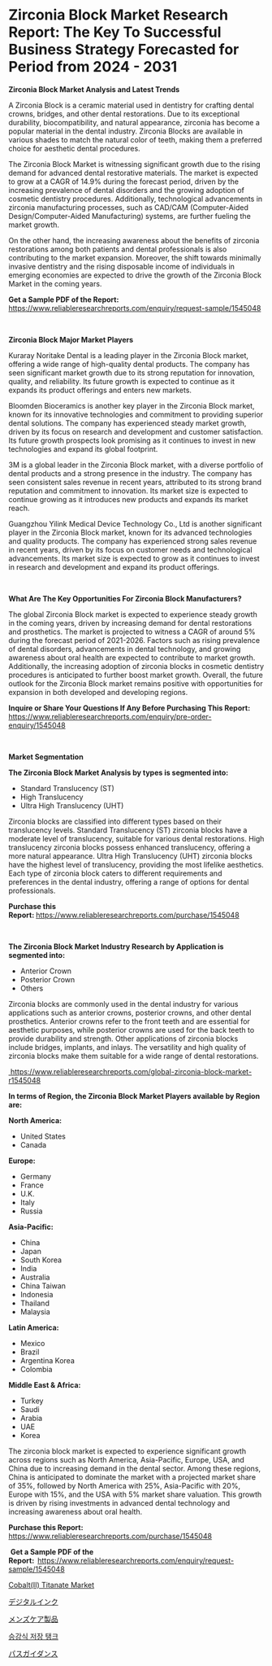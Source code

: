 <p><h1>Zirconia Block Market Research Report: The Key To Successful Business Strategy Forecasted for Period from 2024 - 2031</h1></p><p><strong>Zirconia Block Market Analysis and Latest Trends</strong></p>
<p><p>A Zirconia Block is a ceramic material used in dentistry for crafting dental crowns, bridges, and other dental restorations. Due to its exceptional durability, biocompatibility, and natural appearance, zirconia has become a popular material in the dental industry. Zirconia Blocks are available in various shades to match the natural color of teeth, making them a preferred choice for aesthetic dental procedures.</p><p>The Zirconia Block Market is witnessing significant growth due to the rising demand for advanced dental restorative materials. The market is expected to grow at a CAGR of 14.9% during the forecast period, driven by the increasing prevalence of dental disorders and the growing adoption of cosmetic dentistry procedures. Additionally, technological advancements in zirconia manufacturing processes, such as CAD/CAM (Computer-Aided Design/Computer-Aided Manufacturing) systems, are further fueling the market growth.</p><p>On the other hand, the increasing awareness about the benefits of zirconia restorations among both patients and dental professionals is also contributing to the market expansion. Moreover, the shift towards minimally invasive dentistry and the rising disposable income of individuals in emerging economies are expected to drive the growth of the Zirconia Block Market in the coming years.</p></p>
<p><strong>Get a Sample PDF of the Report:&nbsp;</strong> <a href="https://www.reliableresearchreports.com/enquiry/request-sample/1545048">https://www.reliableresearchreports.com/enquiry/request-sample/1545048</a></p>
<p>&nbsp;</p>
<p><strong>Zirconia Block Major Market Players</strong></p>
<p><p>Kuraray Noritake Dental is a leading player in the Zirconia Block market, offering a wide range of high-quality dental products. The company has seen significant market growth due to its strong reputation for innovation, quality, and reliability. Its future growth is expected to continue as it expands its product offerings and enters new markets.</p><p>Bloomden Bioceramics is another key player in the Zirconia Block market, known for its innovative technologies and commitment to providing superior dental solutions. The company has experienced steady market growth, driven by its focus on research and development and customer satisfaction. Its future growth prospects look promising as it continues to invest in new technologies and expand its global footprint.</p><p>3M is a global leader in the Zirconia Block market, with a diverse portfolio of dental products and a strong presence in the industry. The company has seen consistent sales revenue in recent years, attributed to its strong brand reputation and commitment to innovation. Its market size is expected to continue growing as it introduces new products and expands its market reach.</p><p>Guangzhou Yilink Medical Device Technology Co., Ltd is another significant player in the Zirconia Block market, known for its advanced technologies and quality products. The company has experienced strong sales revenue in recent years, driven by its focus on customer needs and technological advancements. Its market size is expected to grow as it continues to invest in research and development and expand its product offerings.</p></p>
<p>&nbsp;</p>
<p><strong>What Are The Key Opportunities For Zirconia Block Manufacturers?</strong></p>
<p><p>The global Zirconia Block market is expected to experience steady growth in the coming years, driven by increasing demand for dental restorations and prosthetics. The market is projected to witness a CAGR of around 5% during the forecast period of 2021-2026. Factors such as rising prevalence of dental disorders, advancements in dental technology, and growing awareness about oral health are expected to contribute to market growth. Additionally, the increasing adoption of zirconia blocks in cosmetic dentistry procedures is anticipated to further boost market growth. Overall, the future outlook for the Zirconia Block market remains positive with opportunities for expansion in both developed and developing regions.</p></p>
<p><strong>Inquire or Share Your Questions If Any Before Purchasing This Report:</strong> <a href="https://www.reliableresearchreports.com/enquiry/pre-order-enquiry/1545048">https://www.reliableresearchreports.com/enquiry/pre-order-enquiry/1545048</a></p>
<p>&nbsp;</p>
<p><strong>Market Segmentation</strong></p>
<p><strong>The Zirconia Block Market Analysis by types is segmented into:</strong></p>
<p><ul><li>Standard Translucency (ST)</li><li>High Translucency</li><li>Ultra High Translucency (UHT)</li></ul></p>
<p><p>Zirconia blocks are classified into different types based on their translucency levels. Standard Translucency (ST) zirconia blocks have a moderate level of translucency, suitable for various dental restorations. High translucency zirconia blocks possess enhanced translucency, offering a more natural appearance. Ultra High Translucency (UHT) zirconia blocks have the highest level of translucency, providing the most lifelike aesthetics. Each type of zirconia block caters to different requirements and preferences in the dental industry, offering a range of options for dental professionals.</p></p>
<p><strong>Purchase this Report:&nbsp;</strong><a href="https://www.reliableresearchreports.com/purchase/1545048">https://www.reliableresearchreports.com/purchase/1545048</a></p>
<p>&nbsp;</p>
<p><strong>The Zirconia Block Market Industry Research by Application is segmented into:</strong></p>
<p><ul><li>Anterior Crown</li><li>Posterior Crown</li><li>Others</li></ul></p>
<p><p>Zirconia blocks are commonly used in the dental industry for various applications such as anterior crowns, posterior crowns, and other dental prosthetics. Anterior crowns refer to the front teeth and are essential for aesthetic purposes, while posterior crowns are used for the back teeth to provide durability and strength. Other applications of zirconia blocks include bridges, implants, and inlays. The versatility and high quality of zirconia blocks make them suitable for a wide range of dental restorations.</p></p>
<p><a href="https://www.reliableresearchreports.com/global-zirconia-block-market-r1545048">&nbsp;https://www.reliableresearchreports.com/global-zirconia-block-market-r1545048</a></p>
<p><strong>In terms of Region, the Zirconia Block Market Players available by Region are:</strong></p>
<p>
    <p> <strong> North America: </strong>
        <ul>
            <li>United States</li>
            <li>Canada</li>
        </ul>
        </p> 
    <p> <strong> Europe: </strong>
        <ul>
            <li>Germany</li>
            <li>France</li>
            <li>U.K.</li>
            <li>Italy</li>
            <li>Russia</li>
        </ul>
        </p> 
    <p> <strong> Asia-Pacific: </strong>
        <ul>
            <li>China</li>
            <li>Japan</li>
            <li>South Korea</li>
            <li>India</li>
            <li>Australia</li>
            <li>China Taiwan</li>
            <li>Indonesia</li>
            <li>Thailand</li>
            <li>Malaysia</li>
        </ul>
        </p> 
    <p> <strong> Latin America: </strong>
        <ul>
            <li>Mexico</li>
            <li>Brazil</li>
            <li>Argentina Korea</li>
            <li>Colombia</li>
        </ul>
        </p> 
    <p> <strong> Middle East & Africa: </strong>
        <ul>
            <li>Turkey</li>
            <li>Saudi</li>
            <li>Arabia</li>
            <li>UAE</li>
            <li>Korea</li>
        </ul>
    </p>
    </p>
<p><p>The zirconia block market is expected to experience significant growth across regions such as North America, Asia-Pacific, Europe, USA, and China due to increasing demand in the dental sector. Among these regions, China is anticipated to dominate the market with a projected market share of 35%, followed by North America with 25%, Asia-Pacific with 20%, Europe with 15%, and the USA with 5% market share valuation. This growth is driven by rising investments in advanced dental technology and increasing awareness about oral health.</p></p>
<p><strong>Purchase this Report: </strong><a href="https://www.reliableresearchreports.com/purchase/1545048">https://www.reliableresearchreports.com/purchase/1545048</a></p>
<p>&nbsp;<strong>Get a Sample PDF of the Report:&nbsp;&nbsp;</strong><a href="https://www.reliableresearchreports.com/enquiry/request-sample/1545048">https://www.reliableresearchreports.com/enquiry/request-sample/1545048</a></p>
<p><strong></strong></p>
<p><p><a href="https://issuu.com/reportprime-2/docs/cobaltii-titanate-market-size-2030.pptx">Cobalt(II) Titanate Market</a></p><p><a href="https://github.com/avbqbctihcbe2/Market-Research-Report-List-2/blob/main/880894648512.md">デジタルインク</a></p><p><a href="https://medium.com/@eugenethompson65/%E7%94%B7%E6%80%A7%E7%94%A8%E8%A3%BD%E5%93%81%E5%B8%82%E5%A0%B4%E3%81%AE%E8%A6%8F%E6%A8%A1%E3%81%AF-%E4%B8%96%E7%95%8C%E7%9A%84%E3%81%AA%E6%A5%AD%E7%95%8C%E3%81%A7%E6%9C%80%E9%81%A9%E3%81%AA%E3%83%9E%E3%83%BC%E3%82%B1%E3%83%86%E3%82%A3%E3%83%B3%E3%82%B0%E3%83%81%E3%83%A3%E3%83%8D%E3%83%AB%E3%82%92%E6%98%8E%E3%82%89%E3%81%8B%E3%81%AB%E3%81%97%E3%81%BE%E3%81%99-ae9b1c0e28b2">メンズケア製品</a></p><p><a href="https://medium.com/@matthiasdkins856/%EA%B3%A0%EA%B0%80-%EC%A0%80%EC%9E%A5-%ED%83%B1%ED%81%AC-%EC%8B%9C%EC%9E%A5-%EC%9C%A0%ED%98%95-%EC%9D%91%EC%9A%A9-%EB%B0%8F-%EC%A7%80%EB%A6%AC%EC%97%90-%EB%94%B0%EB%A5%B8-%ED%8F%AC%EA%B4%84%EC%A0%81%EC%9D%B8-%ED%8F%89%EA%B0%80-e32f7dc11005">승강식 저장 탱크</a></p><p><a href="https://medium.com/@alexandramiranda455/%E3%83%91%E3%82%B9%E3%82%AC%E3%82%A4%E3%83%80%E3%83%B3%E3%82%B9%E5%B8%82%E5%A0%B4%E3%81%AE%E6%B4%9E%E5%AF%9F-%E5%B8%82%E5%A0%B4%E5%8B%95%E5%90%91-%E6%88%90%E9%95%B7-2024%E5%B9%B4%E3%81%8B%E3%82%892031%E5%B9%B4%E3%81%BE%E3%81%A7%E3%81%AE%E4%BA%88%E6%B8%AC-17a7183c05d4">パスガイダンス</a></p></p>